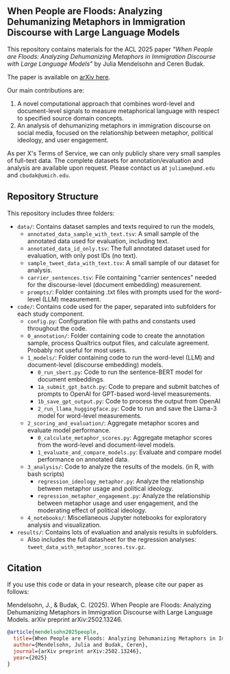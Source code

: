 ##  When People are Floods: Analyzing Dehumanizing Metaphors in Immigration Discourse with Large Language Models

This repository contains materials for the ACL 2025 paper _"When People are Floods: Analyzing Dehumanizing Metaphors in Immigration Discourse with Large Language Models"_ by Julia Mendelsohn and Ceren Budak. 

The paper is available on [arXiv here](https://arxiv.org/abs/2502.13246).

Our main contributions are:
1. A novel computational approach that combines word-level and document-level signals to measure metaphorical language with respect to specified source domain concepts.
2. An analysis of dehumanizing metaphors in immigration discourse on social media, focused on the relationship between metaphor, political ideology, and user engagement. 

As per X's Terms of Service, we can only publicly share very small samples of full-text data. 
The complete datasets for annotation/evaluation and analysis are available upon request. Please contact us at `juliame@umd.edu` and `cbudak@umich.edu`.

## Repository Structure

This repository includes three folders: 
- `data/`: Contains dataset samples and texts required to run the models, 
    -   `annotated_data_sample_with_text.tsv`: A small sample of the annotated data used for evaluation, including text.
    -   `annotated_data_id_only.tsv`: The full annotated dataset used for evaluation, with only post IDs (no text).
    -   `sample_tweet_data_with_text.tsv`: A small sample of our dataset for analysis.
    -   `carrier_sentences.tsv`: File containing "carrier sentences" needed for the discourse-level (document embedding) measurement.
    -   `prompts/`: Folder containing .txt files with prompts used for the word-level (LLM) measurement.
- `code/`: Contains code used for the paper, separated into subfolders for each study component.
    - `config.py`: Configuration file with paths and constants used throughout the code.
    -  `0_annotation/`: Folder containing code to create the annotation sample, process Qualtrics output files, and calculate agreement. Probably not useful for most users.
    -  `1_models/`: Folder containing code to run the word-level (LLM) and document-level (discourse embedding) models.
        - `0_run_sbert.py`: Code to run the sentence-BERT model for document embeddings.
        - `1a_submit_gpt_batch.py`: Code to prepare and submit batches of prompts to OpenAI for GPT-based word-level measurements.
        - `1b_save_gpt_output.py`: Code to process the output from OpenAI
        - `2_run_llama_huggingface.py`: Code to run and save the Llama-3 model for word-level measurements.
    -  `2_scoring_and_evaluation/`: Aggregate metaphor scores and evaluate model performance.
        - `0_calculate_metaphor_scores.py`: Aggregate metaphor scores from the word-level and document-level models.
        - `1_evaluate_and_compare_models.py`: Evaluate and compare model performance on annotated data.
    -  `3_analysis/`: Code to analyze the results of the models. (in R, with bash scripts)
        - `regression_ideology_metaphor.py`: Analyze the relationship between metaphor usage and political ideology.
        - `regression_metaphor_engagement.py`: Analyze the relationship between metaphor usage and user engagement, and the moderating effect of political ideology.
    -  `4_notebooks/`: Miscellaneous Jupyter notebooks for exploratory analysis and visualization.
- `results/`: Contains lots of evaluation and analysis results in subfolders. 
    - Also includes the full datasheet for the regression analyses: `tweet_data_with_metaphor_scores.tsv.gz`. 


## Citation
If you use this code or data in your research, please cite our paper as follows:

Mendelsohn, J., & Budak, C. (2025). When People are Floods: Analyzing Dehumanizing Metaphors in Immigration Discourse with Large Language Models. arXiv preprint arXiv:2502.13246.

```bibtex 
@article{mendelsohn2025people,
  title={When People are Floods: Analyzing Dehumanizing Metaphors in Immigration Discourse with Large Language Models},
  author={Mendelsohn, Julia and Budak, Ceren},
  journal={arXiv preprint arXiv:2502.13246},
  year={2025}
}
``` 